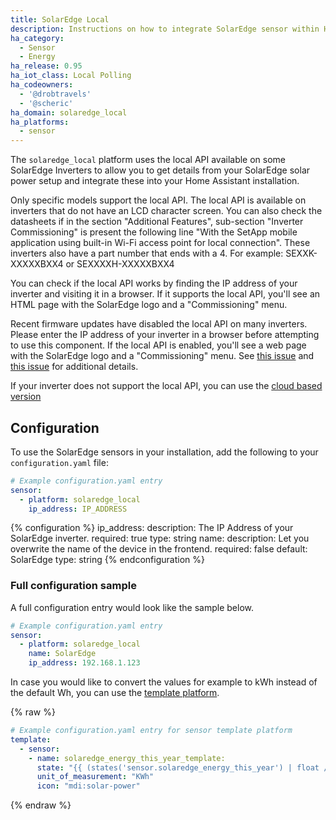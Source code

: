 ```yaml
---
title: SolarEdge Local
description: Instructions on how to integrate SolarEdge sensor within Home Assistant via Local API.
ha_category:
  - Sensor
  - Energy
ha_release: 0.95
ha_iot_class: Local Polling
ha_codeowners:
  - '@drobtravels'
  - '@scheric'
ha_domain: solaredge_local
ha_platforms:
  - sensor
---
```


The `solaredge_local` platform uses the local API available on some SolarEdge Inverters to allow you to get details from your SolarEdge solar power setup and integrate these into your Home Assistant installation.

Only specific models support the local API. The local API is available on inverters that do not have an LCD character screen. You can also  check the datasheets if in the section "Additional Features", sub-section "Inverter Commissioning" is present the following line "With the SetApp mobile application using built-in Wi-Fi access point for local connection". These inverters also have a part number that ends with a 4. For example: SEXXK-XXXXXBXX4 or SEXXXXH-XXXXXBXX4

You can check if the local API works by finding the IP address of your inverter and visiting it in a browser. If it supports the local API, you'll see an HTML page with the SolarEdge logo and a "Commissioning" menu. 

<div class='note'>

Recent firmware updates have disabled the local API on many inverters. Please enter the IP address of your inverter in a browser before attempting to use this component. If the local API is enabled, you'll see a web page with the SolarEdge logo and a "Commissioning" menu. See [this issue](https://github.com/jbuehl/solaredge/issues/124) and [this issue](https://github.com/drobtravels/solaredge-local/issues/24) for additional details.
  
If your inverter does not support the local API, you can use the [cloud based version](/integrations/solaredge/)

</div>

## Configuration

To use the SolarEdge sensors in your installation, add the following to your `configuration.yaml` file:

```yaml
# Example configuration.yaml entry
sensor:
  - platform: solaredge_local
    ip_address: IP_ADDRESS
```

{% configuration %}
ip_address:
  description: The IP Address of your SolarEdge inverter.
  required: true
  type: string
name:
  description: Let you overwrite the name of the device in the frontend.
  required: false
  default: SolarEdge
  type: string
{% endconfiguration %}

### Full configuration sample

A full configuration entry would look like the sample below.

```yaml
# Example configuration.yaml entry
sensor:
  - platform: solaredge_local
    name: SolarEdge
    ip_address: 192.168.1.123
```

In case you would like to convert the values for example to kWh instead of the default Wh, you can use the [template platform](/integrations/template).

{% raw %}

```yaml
# Example configuration.yaml entry for sensor template platform
template:
  - sensor:
    - name: solaredge_energy_this_year_template:
      state: "{{ (states('sensor.solaredge_energy_this_year') | float / 1000) | round(2) }}"
      unit_of_measurement: "KWh"
      icon: "mdi:solar-power"
```

{% endraw %}
